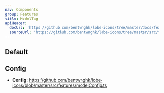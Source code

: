 ```yaml
---
nav: Components
group: Features
title: ModelTag
apiHeader:
  docUrl: 'https://github.com/bentwnghk/lobe-icons/tree/master/docs/features/model-tag.md'
  sourceUrl: 'https://github.com/bentwnghk/lobe-icons/tree/master/src/features/ModelTag/index.tsx'
---
```


## Default

<code src="./demos/model-tag/index.tsx" center></code>

## Config

- **Config:** <https://github.com/bentwnghk/lobe-icons/blob/master/src/features/modelConfig.ts>
